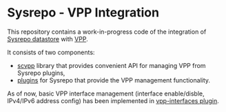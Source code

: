# Sysrepo - VPP Integration

This repository contains a work-in-progress code of the integration of [Sysrepo datastore](https://github.com/sysrepo/sysrepo/) with [VPP](https://fd.io/).

It consists of two components:
- [scvpp](scvpp/) library that provides convenient API for managing VPP from Sysrepo plugins,
- [plugins](plugins/) for Sysrepo that provide the VPP management functionality.

As of now, basic VPP interface management (interface enable/disble, IPv4/IPv6 address config) has been implemented in [vpp-interfaces plugin](plugins/vpp-interfaces.c).
